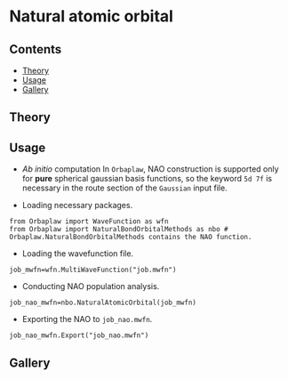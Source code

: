 # Natural atomic orbital

## Contents
+ [Theory](#theory)
+ [Usage](#usage)
+ [Gallery](#gallery)


## Theory

## Usage

+ *Ab initio* computation
In `Orbaplaw`, NAO construction is supported only for **pure** spherical gaussian basis functions, so the keyword `5d 7f` is necessary in the route section of the `Gaussian` input file.

+ Loading necessary packages.
```
from Orbaplaw import WaveFunction as wfn
from Orbaplaw import NaturalBondOrbitalMethods as nbo # Orbaplaw.NaturalBondOrbitalMethods contains the NAO function.
```

+ Loading the wavefunction file.
```
job_mwfn=wfn.MultiWaveFunction("job.mwfn")
```

+ Conducting NAO population analysis.
```
job_nao_mwfn=nbo.NaturalAtomicOrbital(job_mwfn)
```

+ Exporting the NAO to `job_nao.mwfn`.
```
job_nao_mwfn.Export("job_nao.mwfn")
```

## Gallery